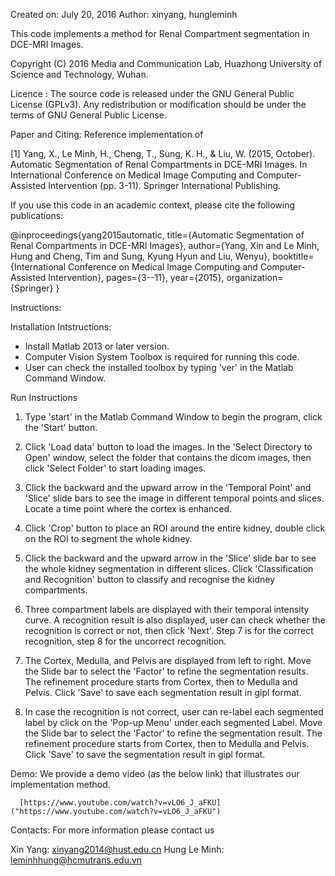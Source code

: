 Created on: July 20, 2016
Author: xinyang, hungleminh

This code implements a method for Renal Compartment segmentation in DCE-MRI Images. 

Copyright (C) 2016 Media and Communication Lab, Huazhong University of Science and Technology, Wuhan. 

Licence : The source code is released under the GNU General Public License (GPLv3). Any redistribution or modification should be under the terms of GNU General Public License. 

Paper and Citing: Reference implementation of 

[1] Yang, X., Le Minh, H., Cheng, T., Sung, K. H., & Liu, W. (2015, October). Automatic Segmentation of Renal Compartments in DCE-MRI Images. In International Conference on Medical Image Computing and Computer-Assisted Intervention (pp. 3-11). Springer International Publishing.

If you use this code in an academic context, please cite the following publications:

@inproceedings{yang2015automatic,
  title={Automatic Segmentation of Renal Compartments in DCE-MRI Images},
  author={Yang, Xin and Le Minh, Hung and Cheng, Tim and Sung, Kyung Hyun and Liu, Wenyu},
  booktitle={International Conference on Medical Image Computing and Computer-Assisted Intervention},
  pages={3--11},
  year={2015},
  organization={Springer}
}

Instructions: 

Installation Intstructions: 

- Install Matlab 2013 or later version.  
- Computer Vision System Toolbox is required for running this code. 
- User can check the installed toolbox by typing 'ver' in the Matlab Command Window. 

Run Instructions

1. Type 'start' in the Matlab Command Window to begin the program, click the 'Start' button. 

2. Click 'Load data' button to load the images. In the 'Select Directory to Open' window, select the folder that contains the dicom images, then click 'Select Folder' to start loading images. 

3. Click the backward and the upward arrow in the 'Temporal Point' and 'Slice' slide bars to see the image in different temporal points and slices. Locate a time point where the cortex is enhanced. 

4. Click 'Crop' button to place an ROI around the entire kidney, double click on the ROI to segment the whole kidney. 

5. Click the backward and the upward arrow in the 'Slice' slide bar to see the whole kidney segmentation in different slices. Click 'Classification and Recognition' button to classify and recognise the kidney compartments. 

6. Three compartment labels are displayed with their temporal intensity curve. A recognition result is also displayed, user can check whether the recognition is correct or not, then click 'Next'. Step 7 is for the correct recognition, step 8 for the uncorrect recognition.  

7. The Cortex, Medulla, and Pelvis are displayed from left to right. Move the Slide bar to select the 'Factor' to refine the segmentation results. The refinement procedure starts from Cortex, then to Medulla and Pelvis. Click 'Save' to save each segmentation result in gipl format. 

8. In case the recognition is not correct, user can re-label each segmented label by click on the 'Pop-up Menu' under each segmented Label. Move the Slide bar to select the 'Factor' to refine the segmentation result. The refinement procedure starts from Cortex, then to Medulla and Pelvis. Click 'Save' to save the segmentation result in gipl format. 

Demo: We provide a demo video (as the below link) that illustrates our implementation method.  

      [https://www.youtube.com/watch?v=vLO6_J_aFKU]("https://www.youtube.com/watch?v=vLO6_J_aFKU")

Contacts: For more information please contact us 

Xin Yang: xinyang2014@hust.edu.cn
Hung Le Minh: leminhhung@hcmutrans.edu.vn